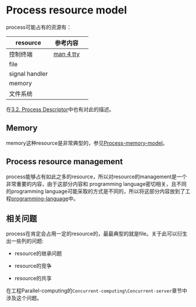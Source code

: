 # Process resource model

process可能占有的资源有：

| resource       | 参考内容                                                     |      |
| -------------- | ------------------------------------------------------------ | ---- |
| 控制终端       | [man 4 tty](http://man7.org/linux/man-pages/man4/tty.4.html) |      |
| file           |                                                              |      |
| signal handler |                                                              |      |
| memory         |                                                              |      |
| 文件系统       |                                                              |      |

在[3.2. Process Descriptor](../../Book-Understanding-the-Linux-Kernel/Chapter-3-Processes/3.2-Process-Descriptor.md)中也有对此的描述。

## Memory

memory这种resource是非常典型的，参见[Process-memory-model](./Process-memory-model/Process-memory-model.md)。



## Process resource management

process能够占有如此之多的resource，所以对resource的management是一个非常重要的内容，由于这部分内容和 programming language密切相关，且不同的programming language可能采取的方式是不同的，所以将这部分内容放到了工程[programming-language](https://dengking.github.io/programming-language/)中。



## 相关问题

process在肯定会占用一定的resource的，最最典型的就是file。关于此可以衍生出一些列的问题:

- resource的继承问题

- resource的竞争

- resource的共享

在工程Parallel-computing的`Concurrent-computing\Concurrent-server`章节中涉及这个问题。